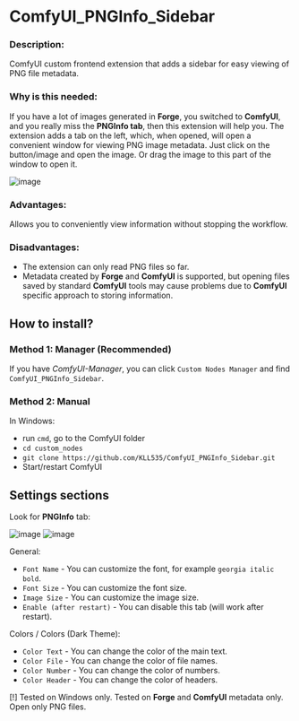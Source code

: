 # ComfyUI_PNGInfo_Sidebar

### Description:
ComfyUI custom frontend extension that adds a sidebar for easy viewing of PNG file metadata.

### Why is this needed:
If you have a lot of images generated in **Forge**, you switched to **СomfyUI**, and you really miss the **PNGInfo tab**, then this extension will help you.
The extension adds a tab on the left, which, when opened, will open a convenient window for viewing PNG image metadata.
Just click on the button/image and open the image. Or drag the image to this part of the window to open it.

![image](https://github.com/user-attachments/assets/a5f4f352-63ba-43c0-9a26-74e3b285b481)

### Advantages:
Allows you to conveniently view information without stopping the workflow.

### Disadvantages:
- The extension can only read PNG files so far.
- Metadata created by **Forge** and **СomfyUI** is supported, but opening files saved by standard **СomfyUI** tools may cause problems due to **СomfyUI** specific approach to storing information.

## How to install?

### Method 1: Manager (Recommended)
If you have *ComfyUI-Manager*, you can click `Custom Nodes Manager` and find `ComfyUI_PNGInfo_Sidebar`.

### Method 2: Manual
In Windows:
- run `cmd`, go to the ComfyUI folder
- `cd custom_nodes`
- `git clone https://github.com/KLL535/ComfyUI_PNGInfo_Sidebar.git`
- Start/restart ComfyUI

## Settings sections
Look for **PNGInfo** tab: 

![image](https://github.com/user-attachments/assets/d70c20a0-0cdd-4163-addc-6d88f7e14d4d)
![image](https://github.com/user-attachments/assets/d606bd61-190e-49e9-9cae-a23d86b3075d)

General:
- `Font Name` - You can customize the font, for example `georgia italic bold`.
- `Font Size` - You can customize the font size.
- `Image Size` - You can customize the image size.
- `Enable (after restart)` - You can disable this tab (will work after restart).
  
Colors / Colors (Dark Theme):
- `Color Text` - You can change the color of the main text.
- `Color File` - You can change the color of file names.
- `Color Number` - You can change the color of numbers.
- `Color Header` - You can change the color of headers.

[!] Tested on Windows only. Tested on **Forge** and **СomfyUI** metadata only. Open only PNG files.
  
